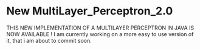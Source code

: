 # New MultiLayer_Perceptron_2.0
THIS NEW IMPLEMENTATION OF A MULTILAYER PERCEPTRON IN JAVA IS NOW AVAILABLE ! 
I am currently working on a more easy to use version of it, that i am about to commit soon.
